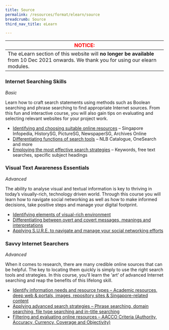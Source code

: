 ```yaml
---
title: Source
permalink: /resources/format/elearn/source
breadcrumb: Source
third_nav_title: eLearn

---
```


| <font color="red">NOTICE:                                    |
| ------------------------------------------------------------ |
| The eLearn section of this website will **no longer be available** from 10 Dec 2021 onwards.  We thank you for using our elearn modules.</font> |

### **Internet Searching Skills** 

*Basic*

Learn how to craft search statements using methods such as Boolean searching and phrase searching to find appropriate Internet sources. From this fun and interactive course, you will also gain tips on evaluating and selecting relevant websites for your project work.

- [Identifying and choosing suitable online resources](http://www.nlb.gov.sg/sure-elearn/ISS/mod1/mobile/index.html) – Singapore Infopedia, HistorySG, PictureSG, NewspaperSG, Archives Online
- [Differentiating functions of search tools](http://www.nlb.gov.sg/sure-elearn/ISS/mod2/mobile/index.html) – NLB Catalogue, OneSearch and more
- [Employing the most effective search strategies](http://www.nlb.gov.sg/sure-elearn/ISS/mod3/index.html) – Keywords, free text searches, specific subject headings

### **Visual Text Awareness Essentials** 

*Advanced*

The ability to analyse visual and textual information is key to thriving in today’s visually-rich, technology driven world. Through this course you will learn how to navigate social networking as well as how to make informed decisions, take positive steps and manage your digital footprint.

- [Identifying elements of visual-rich environment](http://www.nlb.gov.sg/sure-elearn/VTAWE_topic1/index.html) 
- [Differentiating between overt and covert messages, meanings and interpretations](http://www.nlb.gov.sg/sure-elearn/VTAWE_topic2/index.html) 
- [Applying S.U.R.E. to navigate and manage your social networking efforts](http://www.nlb.gov.sg/sure-elearn/VTAWE_topic3/index.html) 

### **Savvy Internet Searchers** 

*Advanced*

When it comes to research, there are many credible online sources that can be helpful. The key to locating them quickly is simply to use the right search tools and strategies. In this course, you’ll learn the ‘art’ of advanced Internet searching and reap the benefits of this lifelong skill.

- [Identify information needs and resource types – Academic resources, deep web & portals, images, repository sites & Singapore-related content](http://www.nlb.gov.sg/sure-elearn/SIS/mod1/index.html) 
- [Applying advanced search strategies – Phrase searching, domain searching, file type searching and in-title searching](http://www.nlb.gov.sg/sure-elearn/SIS/mod2/index.html) 
- [Filtering and evaluating online resources – AACCO Criteria (Authority, Accuracy, Currency, Coverage and Objectivity)](http://www.nlb.gov.sg/sure-elearn/SIS/mod3/index.html) 

